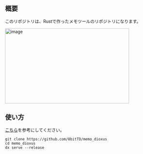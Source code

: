 ## 概要
このリポジトリは、Rustで作ったメモツールのリポジトリになります。

<img width="409" height="248" alt="image" src="https://github.com/user-attachments/assets/4f80c9a4-3a77-4269-816c-0c5759f190b4" />

## 使い方
[こちら](https://dioxuslabs.com/learn/0.6/guide/tooling#setting-up-tooling)を参考にしてください。
```
git clone https://github.com/8bitTD/memo_dioxus
cd memo_dioxus
dx serve --release
```
